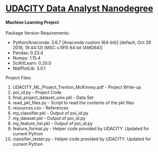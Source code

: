 # [UDACITY Data Analyst Nanodegree](https://classroom.udacity.com/nanodegrees/nd002/syllabus/core-curriculum)
#### Machine Learning Project

Package Version Requirements:
* Python/Anaconda: 3.6.7 |Anaconda custom (64-bit)| (default, Oct 28 2018, 19:44:12) [MSC v.1915 64 bit (AMD64)]
* Pandas: 0.23.4
* Numpy: 1.15.4
* SciKitLearn: 0.20.0
* MatPlotLib: 3.0.1


Project Files:
1. UDACITY_ML_Project_Trenton_McKinney.pdf - Project Write-up
2. poi_id.py - Project Code
3. final_project_dataset_unix.pkl - Data Set
4. read_pkl_files.py - Script to read the contents of the pkl files
5. resources.csv - References
6. my_classifier.pkl - Output of poi_id.py
7. my_dataset.pkl - Output of poi_id.py
8. my_feature_list.pkl - Output of poi_id.py
9. feature_format.py - Helper code provided by UDACITY.  Updated for current Python
10. classifier_tester.py - Helper code provided by UDACITY.  Updated for current Python

